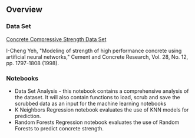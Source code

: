 ## Overview

### Data Set

[Concrete Compressive Strength Data Set](https://archive.ics.uci.edu/ml/datasets/Concrete+Compressive+Strength)


I-Cheng Yeh, "Modeling of strength of high performance concrete using artificial neural networks," Cement and Concrete Research, Vol. 28, No. 12, pp. 1797-1808 (1998).

### Notebooks

- Data Set Analysis - this notebook contains a comprehensive analysis of the dataset. It will also contain functions to load, scrub and save the scrubbed data as an input for the machine learning notebooks
- K Neighbors Regression notebook evaluates the use of KNN models for prediction.
- Random Forests Regression notebook evaluates the use of Random Forests to predict concrete strength.